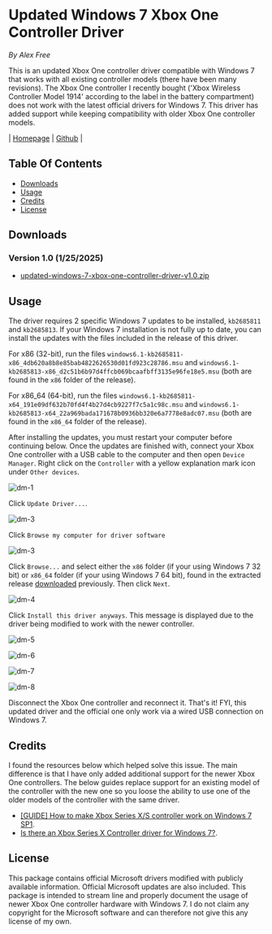 # Updated Windows 7 Xbox One Controller Driver

_By Alex Free_

This is an updated Xbox One controller driver compatible with Windows 7 that works with all existing controller models (there have been many revisions). The Xbox One controller I recently bought ('Xbox Wireless Controller Model 1914' according to the label in the battery compartment) does not work with the latest official drivers for Windows 7. This driver has added support while keeping compatibility with older Xbox One controller models.

| [Homepage](https://alex-free.github.io/updated-windows-7-xbox-one-controller-driver) | [Github](https://github.com/alex-free/updated-windows-7-xbox-one-controller-driver) |

## Table Of Contents

* [Downloads](#downloads)
* [Usage](#usage)
* [Credits](#credits)
* [License](#license)

## Downloads

### Version 1.0 (1/25/2025)

* [updated-windows-7-xbox-one-controller-driver-v1.0.zip](https://github.com/alex-free/updated-windows-7-xbox-one-controller-driver/releases/download/v1.0/updated-windows-7-xbox-one-controller-driver-v1.0.zip)

## Usage

The driver requires 2 specific Windows 7 updates to be installed, `kb2685811` and `kb2685813`. If your Windows 7 installation is not fully up to date, you can install the updates with the files included in the release of this driver. 

For x86 (32-bit), run the files `windows6.1-kb2685811-x86_4db620a8b8e85bab4822626530d01fd923c28786.msu` and `windows6.1-kb2685813-x86_d2c51b6b97d4ffcb069bcaafbff3135e96fe18e5.msu` (both are found in the `x86` folder of the release).

For x86_64 (64-bit), run the files `windows6.1-kb2685811-x64_191e09df632b70fd4f4b27d4cb9227f7c5a1c98c.msu` and `windows6.1-kb2685813-x64_22a969bada171678b0936bb320e6a7778e8adc07.msu` (both are found in the `x86_64` folder of the release).

After installing the updates, you must restart your computer before continuing below. Once the updates are finished with, connect your Xbox One controller with a USB cable to the computer and then open `Device Manager`. Right click on the `Controller` with a yellow explanation mark icon under `Other devices`.

![dm-1](images/dm-1.png)

Click `Update Driver...`.

![dm-3](images/dm-2.png)

Click `Browse my computer for driver software`

![dm-3](images/dm-3.png)

Click `Browse...` and select either the `x86` folder (if your using Windows 7 32 bit) or `x86_64` folder (if your using Windows 7 64 bit), found in the extracted release [downloaded](#downloads) previously. Then click `Next`.

![dm-4](images/dm-4.png)

Click `Install this driver anyways`. This message is displayed due to the driver being modified to work with the newer controller.

![dm-5](images/dm-5.png)

![dm-6](images/dm-6.png)

![dm-7](images/dm-7.png)

![dm-8](images/dm-8.png)

Disconnect the Xbox One controller and reconnect it. That's it! FYI, this updated driver and the official one only work via a wired USB connection on Windows 7.

## Credits

I found the resources below which helped solve this issue. The main difference is that I have only added additional support for the newer Xbox One controllers. The below guides replace support for an existing model of the controller with the new one so you loose the ability to use one of the older models of the controller with the same driver.

* [[GUIDE] How to make Xbox Series X/S controller work on Windows 7 SP1](https://www.reddit.com/r/Controller/comments/11jcqp3/guide_how_to_make_xbox_series_xs_controller_work/).
* [Is there an Xbox Series X Controller driver for Windows 7?](https://answers.microsoft.com/en-us/xbox/forum/all/is-there-an-xbox-series-x-controller-driver-for/24a3eb85-0858-4c68-9b1f-546513009c1e).

## License

This package contains official Microsoft drivers modified with publicly available information. Official Microsoft updates are also included. This package is intended to stream line and properly document the usage of newer Xbox One controller hardware with Windows 7. I do not claim any copyright for the Microsoft software and can therefore not give this any license of my own.